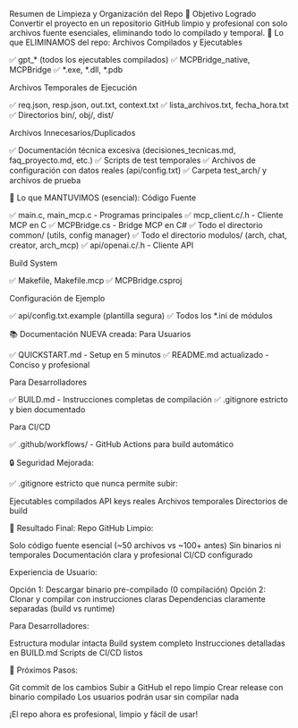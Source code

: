  Resumen de Limpieza y Organización del Repo
🎯 Objetivo Logrado
Convertir el proyecto en un repositorio GitHub limpio y profesional con solo archivos fuente esenciales, eliminando todo lo compilado y temporal.
🧹 Lo que ELIMINAMOS del repo:
Archivos Compilados y Ejecutables

✅ gpt_* (todos los ejecutables compilados)
✅ MCPBridge_native, MCPBridge
✅ *.exe, *.dll, *.pdb

Archivos Temporales de Ejecución

✅ req.json, resp.json, out.txt, context.txt
✅ lista_archivos.txt, fecha_hora.txt
✅ Directorios bin/, obj/, dist/

Archivos Innecesarios/Duplicados

✅ Documentación técnica excesiva (decisiones_tecnicas.md, faq_proyecto.md, etc.)
✅ Scripts de test temporales
✅ Archivos de configuración con datos reales (api/config.txt)
✅ Carpeta test_arch/ y archivos de prueba

📁 Lo que MANTUVIMOS (esencial):
Código Fuente

✅ main.c, main_mcp.c - Programas principales
✅ mcp_client.c/.h - Cliente MCP en C
✅ MCPBridge.cs - Bridge MCP en C#
✅ Todo el directorio common/ (utils, config manager)
✅ Todo el directorio modulos/ (arch, chat, creator, arch_mcp)
✅ api/openai.c/.h - Cliente API

Build System

✅ Makefile, Makefile.mcp
✅ MCPBridge.csproj

Configuración de Ejemplo

✅ api/config.txt.example (plantilla segura)
✅ Todos los *.ini de módulos

📚 Documentación NUEVA creada:
Para Usuarios

✅ QUICKSTART.md - Setup en 5 minutos
✅ README.md actualizado - Conciso y profesional

Para Desarrolladores

✅ BUILD.md - Instrucciones completas de compilación
✅ .gitignore estricto y bien documentado

Para CI/CD

✅ .github/workflows/ - GitHub Actions para build automático

🔒 Seguridad Mejorada:

✅ .gitignore estricto que nunca permite subir:

Ejecutables compilados
API keys reales
Archivos temporales
Directorios de build



🎯 Resultado Final:
Repo GitHub Limpio:

Solo código fuente esencial (~50 archivos vs ~100+ antes)
Sin binarios ni temporales
Documentación clara y profesional
CI/CD configurado

Experiencia de Usuario:

Opción 1: Descargar binario pre-compilado (0 compilación)
Opción 2: Clonar y compilar con instrucciones claras
Dependencias claramente separadas (build vs runtime)

Para Desarrolladores:

Estructura modular intacta
Build system completo
Instrucciones detalladas en BUILD.md
Scripts de CI/CD listos

🚀 Próximos Pasos:

Git commit de los cambios
Subir a GitHub el repo limpio
Crear release con binario compilado
Los usuarios podrán usar sin compilar nada

¡El repo ahora es profesional, limpio y fácil de usar!
